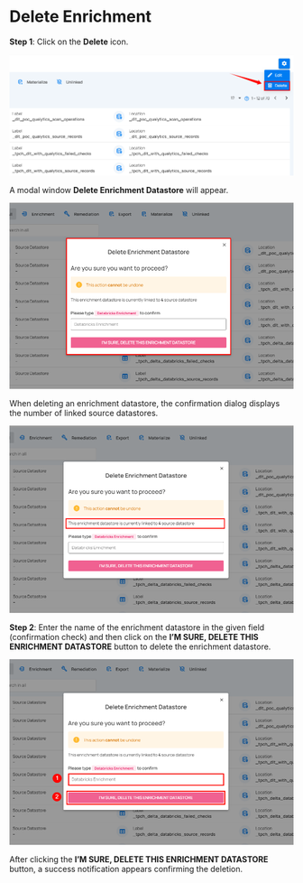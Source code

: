# Delete Enrichment

**Step 1**: Click on the **Delete** icon.

![delete](../assets/enrichment/delete-enrichment/delete-light.png)

A modal window **Delete Enrichment Datastore** will appear.

![delete-modal](../assets/enrichment/delete-enrichment/delete-modal-light.png)

When deleting an enrichment datastore, the confirmation dialog displays the number of linked source datastores. 

![linked](../assets/enrichment/delete-enrichment/linked-light.png)

**Step 2**: Enter the name of the enrichment datastore in the given field (confirmation check) and then click on the **I’M SURE, DELETE THIS ENRICHMENT DATASTORE** button to delete the enrichment datastore.

![delete-options](../assets/enrichment/delete-enrichment/delete-options-light.png)

After clicking the **I’M SURE, DELETE THIS ENRICHMENT DATASTORE** button, a success notification appears confirming the deletion.